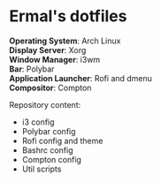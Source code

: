 # Ermal's dotfiles

**Operating System**: Arch Linux  
**Display Server**: Xorg  
**Window Manager**: i3wm  
**Bar**: Polybar  
**Application Launcher**: Rofi and dmenu  
**Compositor**: Compton  

Repository content:
* i3 config
* Polybar config
* Rofi config and theme
* Bashrc config
* Compton config
* Util scripts

